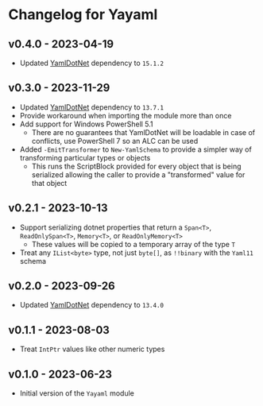 # Changelog for Yayaml

## v0.4.0 - 2023-04-19

+ Updated [YamlDotNet](https://github.com/aaubry/YamlDotNet) dependency to `15.1.2`

## v0.3.0 - 2023-11-29

+ Updated [YamlDotNet](https://github.com/aaubry/YamlDotNet) dependency to `13.7.1`
+ Provide workaround when importing the module more than once
+ Add support for Windows PowerShell 5.1
  + There are no guarantees that YamlDotNet will be loadable in case of conflicts, use PowerShell 7 so an ALC can be used
+ Added `-EmitTransformer` to `New-YamlSchema` to provide a simpler way of transforming particular types or objects
  + This runs the ScriptBlock provided for every object that is being serialized allowing the caller to provide a "transformed" value for that object

## v0.2.1 - 2023-10-13

+ Support serializing dotnet properties that return a `Span<T>`, `ReadOnlySpan<T>`, `Memory<T>`, or `ReadOnlyMemory<T>`
  + These values will be copied to a temporary array of the type `T`
+ Treat any `IList<byte>` type, not just `byte[]`, as `!!binary` with the `Yaml11` schema

## v0.2.0 - 2023-09-26

+ Updated [YamlDotNet](https://github.com/aaubry/YamlDotNet) dependency to `13.4.0`

## v0.1.1 - 2023-08-03

+ Treat `IntPtr` values like other numeric types

## v0.1.0 - 2023-06-23

+ Initial version of the `Yayaml` module
